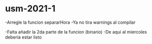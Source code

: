 # usm-2021-1

-Arregle la funcion separarHora
-Ya no tira warnings al compilar

-Falta añadir la 2da parte de la funcion (binario)
-De aqui al miercoles deberia estar listo
